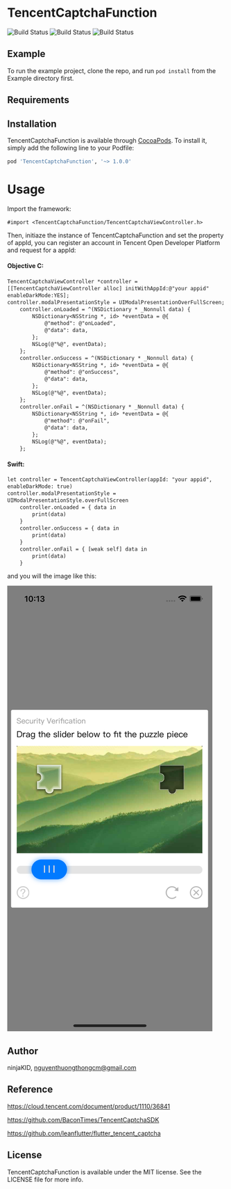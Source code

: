 # TencentCaptchaFunction
![Build Status](https://img.shields.io/badge/pod-1.0.0-blue.svg)
![Build Status](https://img.shields.io/badge/platform-iOS-dark.svg)
![Build Status](https://img.shields.io/badge/build-success-green.svg)

## Example

To run the example project, clone the repo, and run `pod install` from the Example directory first.

## Requirements

## Installation

TencentCaptchaFunction is available through [CocoaPods](https://cocoapods.org). To install
it, simply add the following line to your Podfile:

```ruby
pod 'TencentCaptchaFunction', '~> 1.0.0'
```

# Usage

Import the framework:
```
#import <TencentCaptchaFunction/TencentCaptchaViewController.h>
```

Then, initiaze the instance of TencentCaptchaFunction and set the property of appId, you can register an account in Tencent Open Developer Platform and request for a appId:

#### Objective C:


```
TencentCaptchaViewController *controller = [[TencentCaptchaViewController alloc] initWithAppId:@"your appid" enableDarkMode:YES];
controller.modalPresentationStyle = UIModalPresentationOverFullScreen;
    controller.onLoaded = ^(NSDictionary * _Nonnull data) {
        NSDictionary<NSString *, id> *eventData = @{
            @"method": @"onLoaded",
            @"data": data,
        };
        NSLog(@"%@", eventData);
    };
    controller.onSuccess = ^(NSDictionary * _Nonnull data) {
        NSDictionary<NSString *, id> *eventData = @{
            @"method": @"onSuccess",
            @"data": data,
        };
        NSLog(@"%@", eventData);
    };
    controller.onFail = ^(NSDictionary * _Nonnull data) {
        NSDictionary<NSString *, id> *eventData = @{
            @"method": @"onFail",
            @"data": data,
        };
        NSLog(@"%@", eventData);
    };
```

#### Swift:

```
let controller = TencentCaptchaViewController(appId: "your appid", enableDarkMode: true)
controller.modalPresentationStyle = UIModalPresentationStyle.overFullScreen
    controller.onLoaded = { data in
        print(data)
    }
    controller.onSuccess = { data in
        print(data)
    }
    controller.onFail = { [weak self] data in
        print(data)
    }
```

and you will the image like this:  

![image](Images/demo.png)

## Author

ninjaKID, nguyenthuongthongcm@gmail.com

## Reference

https://cloud.tencent.com/document/product/1110/36841

https://github.com/BaconTimes/TencentCaptchaSDK

https://github.com/leanflutter/flutter_tencent_captcha

## License

TencentCaptchaFunction is available under the MIT license. See the LICENSE file for more info.
